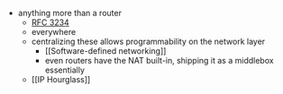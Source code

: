 - anything more than a router
	- [RFC 3234](https://datatracker.ietf.org/doc/html/rfc3234 )
	- everywhere
	- centralizing these allows programmability on the network layer
		- [[Software-defined networking]]
		- even routers have the NAT built-in, shipping it as a middlebox essentially
	- [[IP Hourglass]]